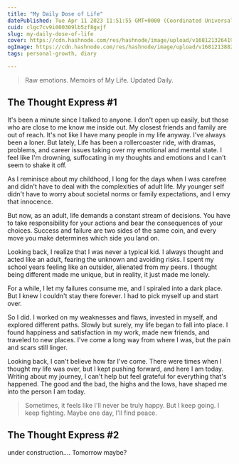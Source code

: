 ```yaml
---
title: "My Daily Dose of Life"
datePublished: Tue Apr 11 2023 11:51:55 GMT+0000 (Coordinated Universal Time)
cuid: clgc7cv9i000309lb5zf8gxjf
slug: my-daily-dose-of-life
cover: https://cdn.hashnode.com/res/hashnode/image/upload/v1681213264197/6023b62f-3335-497a-8034-9dd127e9375d.webp
ogImage: https://cdn.hashnode.com/res/hashnode/image/upload/v1681213882332/5c0be784-9b94-4e71-825a-827deb87ab01.webp
tags: personal-growth, diary

---
```


> Raw emotions. Memoirs of My Life. Updated Daily.

## The Thought Express #1

It's been a minute since I talked to anyone. I don't open up easily, but those who are close to me know me inside out. My closest friends and family are out of reach. It's not like I have many people in my life anyway. I've always been a loner. But lately, Life has been a rollercoaster ride, with dramas, problems, and career issues taking over my emotional and mental state. I feel like I'm drowning, suffocating in my thoughts and emotions and I can't seem to shake it off.

As I reminisce about my childhood, I long for the days when I was carefree and didn't have to deal with the complexities of adult life. My younger self didn't have to worry about societal norms or family expectations, and I envy that innocence.

But now, as an adult, life demands a constant stream of decisions. You have to take responsibility for your actions and bear the consequences of your choices. Success and failure are two sides of the same coin, and every move you make determines which side you land on.

Looking back, I realize that I was never a typical kid. I always thought and acted like an adult, fearing the unknown and avoiding risks. I spent my school years feeling like an outsider, alienated from my peers. I thought being different made me unique, but in reality, it just made me lonely.

For a while, I let my failures consume me, and I spiraled into a dark place. But I knew I couldn't stay there forever. I had to pick myself up and start over.

So I did. I worked on my weaknesses and flaws, invested in myself, and explored different paths. Slowly but surely, my life began to fall into place. I found happiness and satisfaction in my work, made new friends, and traveled to new places. I've come a long way from where I was, but the pain and scars still linger.

Looking back, I can't believe how far I've come. There were times when I thought my life was over, but I kept pushing forward, and here I am today. Writing about my journey, I can't help but feel grateful for everything that's happened. The good and the bad, the highs and the lows, have shaped me into the person I am today.

> Sometimes, it feels like I'll never be truly happy. But I keep going. I keep fighting. Maybe one day, I'll find peace.

## The Thought Express #2

under construction.... Tomorrow maybe?